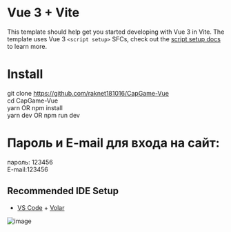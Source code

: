 # Vue 3 + Vite

This template should help get you started developing with Vue 3 in Vite. The template uses Vue 3 `<script setup>` SFCs, check out the [script setup docs](https://v3.vuejs.org/api/sfc-script-setup.html#sfc-script-setup) to learn more.

# Install

git clone https://github.com/raknet181016/CapGame-Vue  
cd CapGame-Vue  
yarn OR npm install  
yarn dev OR npm run dev  

# Пароль и E-mail для входа на сайт:  
пароль: 123456  
E-mail:123456  

## Recommended IDE Setup

- [VS Code](https://code.visualstudio.com/) + [Volar](https://marketplace.visualstudio.com/items?itemName=Vue.volar)

![image](https://user-images.githubusercontent.com/103416065/188859068-9121bc6c-01a7-47d2-845f-d90dc1cc0e1e.png)
